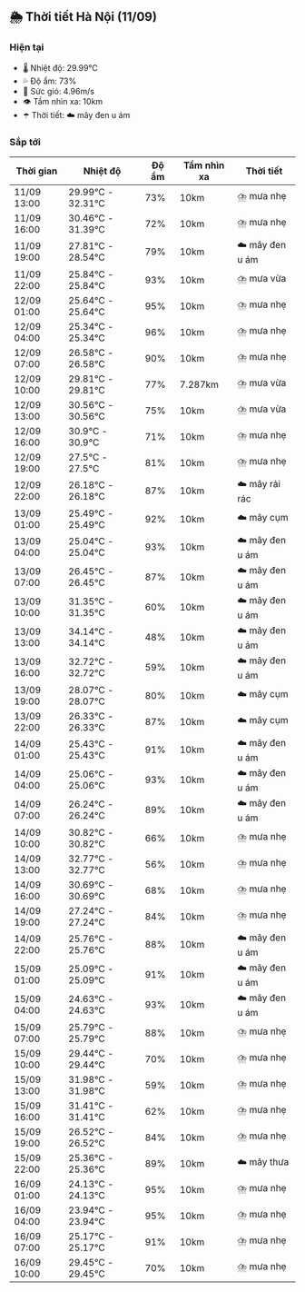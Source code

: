 ## 🌦️ Thời tiết Hà Nội (11/09)

### Hiện tại

- 🌡️ Nhiệt độ: 29.99℃
- 💦 Độ ẩm: 73%
- 💨 Sức gió: 4.96m/s
- 👁️ Tầm nhìn xa: 10km
- ☂️ Thời tiết: ☁️ mây đen u ám

### Sắp tới

| Thời gian | Nhiệt độ | Độ ẩm | Tầm nhìn xa | Thời tiết |
| --- | --- | --- | --- | --- |
| 11/09 13:00 | 29.99℃ - 32.31℃ | 73% | 10km | ⛈️ mưa nhẹ |
| 11/09 16:00 | 30.46℃ - 31.39℃ | 72% | 10km | ⛈️ mưa nhẹ |
| 11/09 19:00 | 27.81℃ - 28.54℃ | 79% | 10km | ☁️ mây đen u ám |
| 11/09 22:00 | 25.84℃ - 25.84℃ | 93% | 10km | ⛈️ mưa vừa |
| 12/09 01:00 | 25.64℃ - 25.64℃ | 95% | 10km | ⛈️ mưa nhẹ |
| 12/09 04:00 | 25.34℃ - 25.34℃ | 96% | 10km | ⛈️ mưa nhẹ |
| 12/09 07:00 | 26.58℃ - 26.58℃ | 90% | 10km | ⛈️ mưa nhẹ |
| 12/09 10:00 | 29.81℃ - 29.81℃ | 77% | 7.287km | ⛈️ mưa vừa |
| 12/09 13:00 | 30.56℃ - 30.56℃ | 75% | 10km | ⛈️ mưa vừa |
| 12/09 16:00 | 30.9℃ - 30.9℃ | 71% | 10km | ⛈️ mưa nhẹ |
| 12/09 19:00 | 27.5℃ - 27.5℃ | 81% | 10km | ⛈️ mưa nhẹ |
| 12/09 22:00 | 26.18℃ - 26.18℃ | 87% | 10km | ☁️ mây rải rác |
| 13/09 01:00 | 25.49℃ - 25.49℃ | 92% | 10km | ☁️ mây cụm |
| 13/09 04:00 | 25.04℃ - 25.04℃ | 93% | 10km | ☁️ mây đen u ám |
| 13/09 07:00 | 26.45℃ - 26.45℃ | 87% | 10km | ☁️ mây đen u ám |
| 13/09 10:00 | 31.35℃ - 31.35℃ | 60% | 10km | ☁️ mây đen u ám |
| 13/09 13:00 | 34.14℃ - 34.14℃ | 48% | 10km | ☁️ mây đen u ám |
| 13/09 16:00 | 32.72℃ - 32.72℃ | 59% | 10km | ☁️ mây đen u ám |
| 13/09 19:00 | 28.07℃ - 28.07℃ | 80% | 10km | ☁️ mây cụm |
| 13/09 22:00 | 26.33℃ - 26.33℃ | 87% | 10km | ☁️ mây cụm |
| 14/09 01:00 | 25.43℃ - 25.43℃ | 91% | 10km | ☁️ mây đen u ám |
| 14/09 04:00 | 25.06℃ - 25.06℃ | 93% | 10km | ☁️ mây đen u ám |
| 14/09 07:00 | 26.24℃ - 26.24℃ | 89% | 10km | ☁️ mây đen u ám |
| 14/09 10:00 | 30.82℃ - 30.82℃ | 66% | 10km | ⛈️ mưa nhẹ |
| 14/09 13:00 | 32.77℃ - 32.77℃ | 56% | 10km | ⛈️ mưa nhẹ |
| 14/09 16:00 | 30.69℃ - 30.69℃ | 68% | 10km | ⛈️ mưa nhẹ |
| 14/09 19:00 | 27.24℃ - 27.24℃ | 84% | 10km | ⛈️ mưa nhẹ |
| 14/09 22:00 | 25.76℃ - 25.76℃ | 88% | 10km | ☁️ mây đen u ám |
| 15/09 01:00 | 25.09℃ - 25.09℃ | 91% | 10km | ☁️ mây đen u ám |
| 15/09 04:00 | 24.63℃ - 24.63℃ | 93% | 10km | ☁️ mây đen u ám |
| 15/09 07:00 | 25.79℃ - 25.79℃ | 88% | 10km | ⛈️ mưa nhẹ |
| 15/09 10:00 | 29.44℃ - 29.44℃ | 70% | 10km | ⛈️ mưa nhẹ |
| 15/09 13:00 | 31.98℃ - 31.98℃ | 59% | 10km | ⛈️ mưa nhẹ |
| 15/09 16:00 | 31.41℃ - 31.41℃ | 62% | 10km | ⛈️ mưa nhẹ |
| 15/09 19:00 | 26.52℃ - 26.52℃ | 84% | 10km | ⛈️ mưa nhẹ |
| 15/09 22:00 | 25.36℃ - 25.36℃ | 89% | 10km | ☁️ mây thưa |
| 16/09 01:00 | 24.13℃ - 24.13℃ | 95% | 10km | ⛈️ mưa nhẹ |
| 16/09 04:00 | 23.94℃ - 23.94℃ | 95% | 10km | ⛈️ mưa nhẹ |
| 16/09 07:00 | 25.17℃ - 25.17℃ | 91% | 10km | ⛈️ mưa nhẹ |
| 16/09 10:00 | 29.45℃ - 29.45℃ | 70% | 10km | ⛈️ mưa nhẹ |
